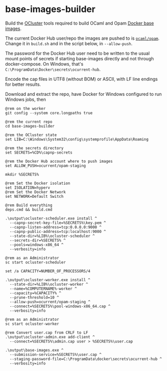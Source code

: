 # base-images-builder

Build the [OCluster][ocluster] tools required to build OCaml and Opam
[Docker base images][docker-base-images].

The current Docker Hub user/repo the images are pushed to is
[`ocaml/opam`][docker-hub]. Change it in `build.sh` and in the script
below, in `--allow-push`.

The password for the Docker Hub user need to be written to the usual
mount points of secrets if starting base-images directly and not
through docker-compose. On Windows, that's
`C:\ProgramData\Docker\secrets\ocurrent-hub`.

Encode the cap files in UTF8 (without BOM) or ASCII, with LF line
endings for better results.

Download and extract the repo, have Docker for Windows configured to
run Windows jobs, then

``` batchfile
@rem on the worker
git config --system core.longpaths true

@rem the current repo
cd base-images-builder

@rem the OCluster state
set LIB=C:\Windows\System32\config\systemprofile\AppData\Roaming

@rem the secrets directory
set SECRETS=%CD%\capnp-secrets

@rem the Docker Hub account where to push images
set ALLOW_PUSH=ocurrent/opam-staging

mkdir %SECRETS%

@rem Set the Docker isolation
set ISOLATION=hyperv
@rem Set the Docker Network
set NETWORK=Default Switch

@rem Build everything
deps.cmd && build.cmd

.\output\ocluster-scheduler.exe install ^
  --capnp-secret-key-file=%SECRETS%\key.pem ^
  --capnp-listen-address=tcp:0.0.0.0:9000 ^
  --capnp-public-address=tcp:localhost:9000 ^
  --state-dir=%LIB%\ocluster-scheduler ^
  --secrets-dir=%SECRETS% ^
  --pools=windows-x86_64 ^
  --verbosity=info

@rem as an Administrator
sc start ocluster-scheduler

set /a CAPACITY=NUMBER_OF_PROCESSORS/4

.\output\ocluster-worker.exe install ^
  --state-dir=%LIB%\ocluster-worker ^
  --name=%COMPUTERNAME%-worker ^
  --capacity=%CAPACITY% ^
  --prune-threshold=10 ^
  --allow-push=ocurrent/opam-staging ^
  --connect=%SECRETS%\pool-windows-x86_64.cap ^
  --verbosity=info

@rem as an Administrator
sc start ocluster-worker

@rem Convert user.cap from CRLF to LF
.\output\ocluster-admin.exe add-client ^
  --connect=%SECRETS%\admin.cap user > %SECRETS%\user.cap

.\output\base-images.exe ^
  --submission-service=%SECRETS%\user.cap ^
  --staging-password-file=C:\ProgramData\docker\secrets\ocurrent-hub ^
  --verbosity=info
```

[ocluster]: https://github.com/ocurrent/ocluster/
[docker-base-images]: https://github.com/ocurrent/docker-base-images
[docker-hub]: https://hub.docker.com/r/ocaml/opam/tags?ordering=-name&name=windows&page=1
